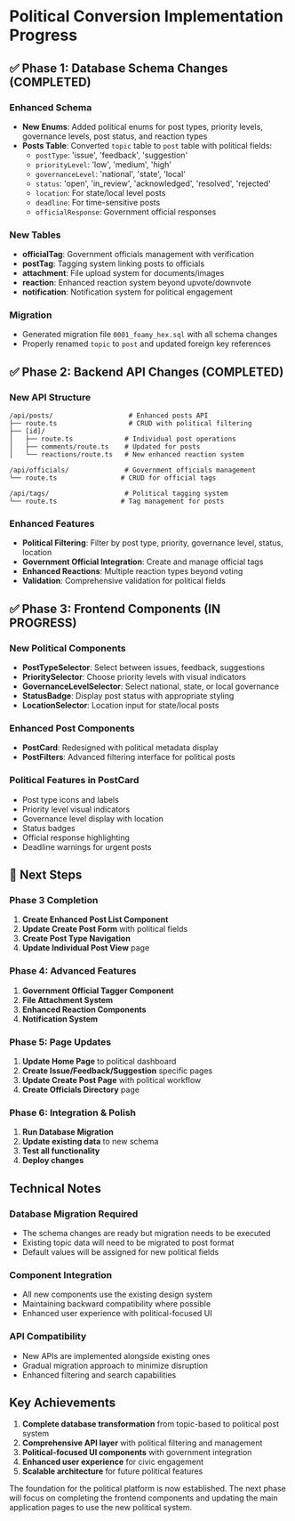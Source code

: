 # Political Conversion Implementation Progress

## ✅ Phase 1: Database Schema Changes (COMPLETED)

### Enhanced Schema
- **New Enums**: Added political enums for post types, priority levels, governance levels, post status, and reaction types
- **Posts Table**: Converted `topic` table to `post` table with political fields:
  - `postType`: 'issue', 'feedback', 'suggestion'
  - `priorityLevel`: 'low', 'medium', 'high'
  - `governanceLevel`: 'national', 'state', 'local'
  - `status`: 'open', 'in_review', 'acknowledged', 'resolved', 'rejected'
  - `location`: For state/local level posts
  - `deadline`: For time-sensitive posts
  - `officialResponse`: Government official responses

### New Tables
- **officialTag**: Government officials management with verification
- **postTag**: Tagging system linking posts to officials
- **attachment**: File upload system for documents/images
- **reaction**: Enhanced reaction system beyond upvote/downvote
- **notification**: Notification system for political engagement

### Migration
- Generated migration file `0001_foamy_hex.sql` with all schema changes
- Properly renamed `topic` to `post` and updated foreign key references

## ✅ Phase 2: Backend API Changes (COMPLETED)

### New API Structure
```
/api/posts/                   # Enhanced posts API
├── route.ts                  # CRUD with political filtering
├── [id]/
│   ├── route.ts             # Individual post operations
│   ├── comments/route.ts    # Updated for posts
│   └── reactions/route.ts   # New enhanced reaction system

/api/officials/              # Government officials management
└── route.ts                # CRUD for official tags

/api/tags/                   # Political tagging system
└── route.ts                # Tag management for posts
```

### Enhanced Features
- **Political Filtering**: Filter by post type, priority, governance level, status, location
- **Government Official Integration**: Create and manage official tags
- **Enhanced Reactions**: Multiple reaction types beyond voting
- **Validation**: Comprehensive validation for political fields

## ✅ Phase 3: Frontend Components (IN PROGRESS)

### New Political Components
- **PostTypeSelector**: Select between issues, feedback, suggestions
- **PrioritySelector**: Choose priority levels with visual indicators
- **GovernanceLevelSelector**: Select national, state, or local governance
- **StatusBadge**: Display post status with appropriate styling
- **LocationSelector**: Location input for state/local posts

### Enhanced Post Components
- **PostCard**: Redesigned with political metadata display
- **PostFilters**: Advanced filtering interface for political posts

### Political Features in PostCard
- Post type icons and labels
- Priority level visual indicators
- Governance level display with location
- Status badges
- Official response highlighting
- Deadline warnings for urgent posts

## 🚧 Next Steps

### Phase 3 Completion
1. **Create Enhanced Post List Component**
2. **Update Create Post Form** with political fields
3. **Create Post Type Navigation**
4. **Update Individual Post View** page

### Phase 4: Advanced Features
1. **Government Official Tagger Component**
2. **File Attachment System**
3. **Enhanced Reaction Components**
4. **Notification System**

### Phase 5: Page Updates
1. **Update Home Page** to political dashboard
2. **Create Issue/Feedback/Suggestion** specific pages
3. **Update Create Post Page** with political workflow
4. **Create Officials Directory** page

### Phase 6: Integration & Polish
1. **Run Database Migration**
2. **Update existing data** to new schema
3. **Test all functionality**
4. **Deploy changes**

## Technical Notes

### Database Migration Required
- The schema changes are ready but migration needs to be executed
- Existing topic data will need to be migrated to post format
- Default values will be assigned for new political fields

### Component Integration
- All new components use the existing design system
- Maintaining backward compatibility where possible
- Enhanced user experience with political-focused UI

### API Compatibility
- New APIs are implemented alongside existing ones
- Gradual migration approach to minimize disruption
- Enhanced filtering and search capabilities

## Key Achievements

1. **Complete database transformation** from topic-based to political post system
2. **Comprehensive API layer** with political filtering and management
3. **Political-focused UI components** with government integration
4. **Enhanced user experience** for civic engagement
5. **Scalable architecture** for future political features

The foundation for the political platform is now established. The next phase will focus on completing the frontend components and updating the main application pages to use the new political system.
